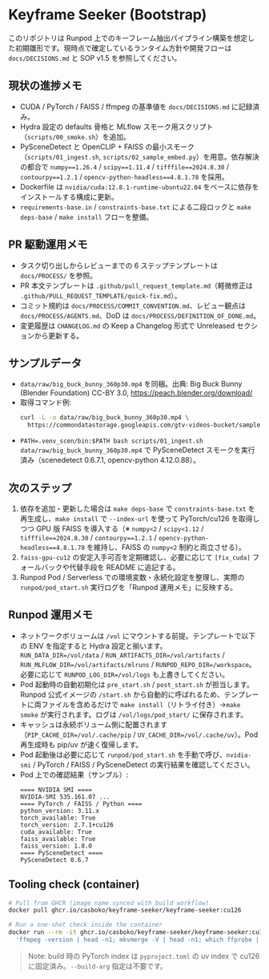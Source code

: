 # Keyframe Seeker (Bootstrap)

このリポジトリは Runpod 上でのキーフレーム抽出パイプライン構築を想定した初期雛形です。現時点で確定しているランタイム方針や開発フローは `docs/DECISIONS.md` と SOP v1.5 を参照してください。

## 現状の進捗メモ

- CUDA / PyTorch / FAISS / ffmpeg の基準値を `docs/DECISIONS.md` に記録済み。
- Hydra 設定の defaults 骨格と MLflow スモーク用スクリプト（`scripts/00_smoke.sh`）を追加。
- PySceneDetect と OpenCLIP + FAISS の最小スモーク（`scripts/01_ingest.sh`, `scripts/02_sample_embed.py`）を用意。依存解決の都合で `numpy==1.26.4` / `scipy==1.11.4` / `tifffile==2024.8.30` / `contourpy==1.2.1` / `opencv-python-headless==4.8.1.78` を採用。
- Dockerfile は `nvidia/cuda:12.8.1-runtime-ubuntu22.04` をベースに依存をインストールする構成に更新。
- `requirements-base.in` / `constraints-base.txt` による二段ロックと `make deps-base` / `make install` フローを整備。

## PR 駆動運用メモ

- タスク切り出しからレビューまでの 6 ステップテンプレートは `docs/PROCESS/` を参照。
- PR 本文テンプレートは `.github/pull_request_template.md`（軽微修正は `.github/PULL_REQUEST_TEMPLATE/quick-fix.md`）。
- コミット規約は `docs/PROCESS/COMMIT_CONVENTION.md`、レビュー観点は `docs/PROCESS/AGENTS.md`、DoD は `docs/PROCESS/DEFINITION_OF_DONE.md`。
- 変更履歴は `CHANGELOG.md` の Keep a Changelog 形式で Unreleased セクションから更新する。

## サンプルデータ

- `data/raw/big_buck_bunny_360p30.mp4` を同梱。出典: Big Buck Bunny (Blender Foundation) CC-BY 3.0, https://peach.blender.org/download/
- 取得コマンド例:
  ```bash
  curl -L -o data/raw/big_buck_bunny_360p30.mp4 \
    https://commondatastorage.googleapis.com/gtv-videos-bucket/sample/BigBuckBunny.mp4
  ```
- `PATH=.venv_scen/bin:$PATH bash scripts/01_ingest.sh data/raw/big_buck_bunny_360p30.mp4` で PySceneDetect スモークを実行済み（scenedetect 0.6.7.1, opencv-python 4.12.0.88）。

## 次のステップ

1. 依存を追加・更新した場合は `make deps-base` で `constraints-base.txt` を再生成し、`make install` で `--index-url` を使って PyTorch/cu126 を取得しつつ GPU 版 FAISS を導入する（※ `numpy<2` / `scipy<1.12` / `tifffile==2024.8.30` / `contourpy==1.2.1` / `opencv-python-headless==4.8.1.78` を維持し、FAISS の `numpy<2` 制約と両立させる）。
2. `faiss-gpu-cu12` の安定入手可否を定期確認し、必要に応じて `[fix_cuda]` フォールバックや代替手段を README に追記する。
3. Runpod Pod / Serverless での環境変数・永続化設定を整理し、実際の `runpod/pod_start.sh` 実行ログを「Runpod 運用メモ」に反映する。

## Runpod 運用メモ

- ネットワークボリュームは `/vol` にマウントする前提。テンプレートで以下の ENV を指定すると Hydra 設定と揃います。  
  `RUN_DATA_DIR=/vol/data` / `RUN_ARTIFACTS_DIR=/vol/artifacts` / `RUN_MLFLOW_DIR=/vol/artifacts/mlruns` / `RUNPOD_REPO_DIR=/workspace`。必要に応じて `RUNPOD_LOG_DIR=/vol/logs` も上書きしてください。
- Pod 起動時の自動初期化は `pre_start.sh` / `post_start.sh` が担当します。Runpod 公式イメージの `/start.sh` から自動的に呼ばれるため、テンプレートに両ファイルを含めるだけで `make install`（リトライ付き）→`make smoke` が実行されます。ログは `/vol/logs/pod_start/` に保存されます。
- キャッシュは永続ボリューム側に配置されます（`PIP_CACHE_DIR=/vol/.cache/pip` / `UV_CACHE_DIR=/vol/.cache/uv`）。Pod 再生成時も pip/uv が速く復帰します。
- Pod 起動後は必要に応じて `runpod/pod_start.sh` を手動で呼び、`nvidia-smi` / PyTorch / FAISS / PySceneDetect の実行結果を確認してください。
- Pod 上での確認結果（サンプル）:
  ```
  ==== NVIDIA SMI ====
  NVIDIA-SMI 535.161.07 ...
  ==== PyTorch / FAISS / Python ====
  python_version: 3.11.x
  torch_available: True
  torch_version: 2.7.1+cu126
  cuda_available: True
  faiss_available: True
  faiss_version: 1.8.0
  ==== PySceneDetect ====
  PySceneDetect 0.6.7
  ```

## Tooling check (container)

```bash
# Pull from GHCR (image name synced with build workflow)
docker pull ghcr.io/casboko/keyframe-seeker/keyframe-seeker:cu126

# Run a one-shot check inside the container
docker run --rm -it ghcr.io/casboko/keyframe-seeker/keyframe-seeker:cu126 bash -lc \
  'ffmpeg -version | head -n1; mkvmerge -V | head -n1; which ffprobe || true'
```

> Note: build 時の PyTorch index は `pyproject.toml` の uv index で cu126 に固定済み。`--build-arg` 指定は不要です。
